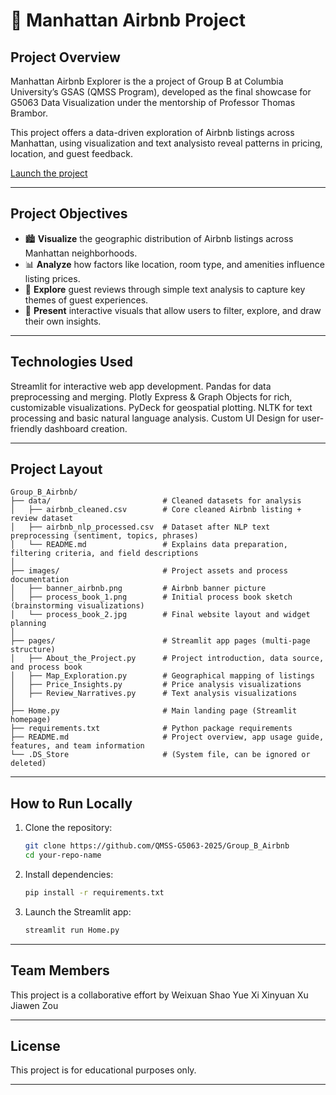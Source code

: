 
# 🗽 Manhattan Airbnb Project

## Project Overview

Manhattan Airbnb Explorer is the a project of Group B at Columbia University’s GSAS (QMSS Program), developed as the final showcase for G5063 Data Visualization under the mentorship of Professor Thomas Brambor.

This project offers a data-driven exploration of Airbnb listings across Manhattan, using visualization and text analysisto reveal patterns in pricing, location, and guest feedback.

[Launch the project](https://airbnb-homepy.streamlit.app/)

---

## Project Objectives
- 🏙️ **Visualize** the geographic distribution of Airbnb listings across Manhattan neighborhoods.
- 📊 **Analyze** how factors like location, room type, and amenities influence listing prices.
- 📝 **Explore** guest reviews through simple text analysis to capture key themes of guest experiences.
- 💬 **Present** interactive visuals that allow users to filter, explore, and draw their own insights.

---

## Technologies Used
Streamlit for interactive web app development.
Pandas for data preprocessing and merging.
Plotly Express & Graph Objects for rich, customizable visualizations.
PyDeck for geospatial plotting.
NLTK for text processing and basic natural language analysis.
Custom UI Design for user-friendly dashboard creation.

---

## Project Layout

```
Group_B_Airbnb/
├── data/                         # Cleaned datasets for analysis
│   ├── airbnb_cleaned.csv        # Core cleaned Airbnb listing + review dataset
│   ├── airbnb_nlp_processed.csv  # Dataset after NLP text preprocessing (sentiment, topics, phrases)
│   └── README.md                 # Explains data preparation, filtering criteria, and field descriptions
│
├── images/                       # Project assets and process documentation
│   ├── banner_airbnb.png         # Airbnb banner picture
│   ├── process_book_1.png        # Initial process book sketch (brainstorming visualizations)
│   └── process_book_2.jpg        # Final website layout and widget planning
│
├── pages/                        # Streamlit app pages (multi-page structure)
│   ├── About_the_Project.py      # Project introduction, data source, and process book
│   ├── Map_Exploration.py        # Geographical mapping of listings
│   ├── Price_Insights.py         # Price analysis visualizations
│   ├── Review_Narratives.py      # Text analysis visualizations
│
├── Home.py                       # Main landing page (Streamlit homepage)
├── requirements.txt              # Python package requirements
├── README.md                     # Project overview, app usage guide, features, and team information
└── .DS_Store                     # (System file, can be ignored or deleted)
```

---

## How to Run Locally

1. Clone the repository:
    ```bash
    git clone https://github.com/QMSS-G5063-2025/Group_B_Airbnb
    cd your-repo-name
    ```
2. Install dependencies:
    ```bash
    pip install -r requirements.txt
    ```
3. Launch the Streamlit app:
    ```bash
    streamlit run Home.py
    ```

---

## Team Members 
This project is a collaborative effort by 
Weixuan Shao
Yue Xi 
Xinyuan Xu 
Jiawen Zou

---

## License
This project is for educational purposes only.

---
